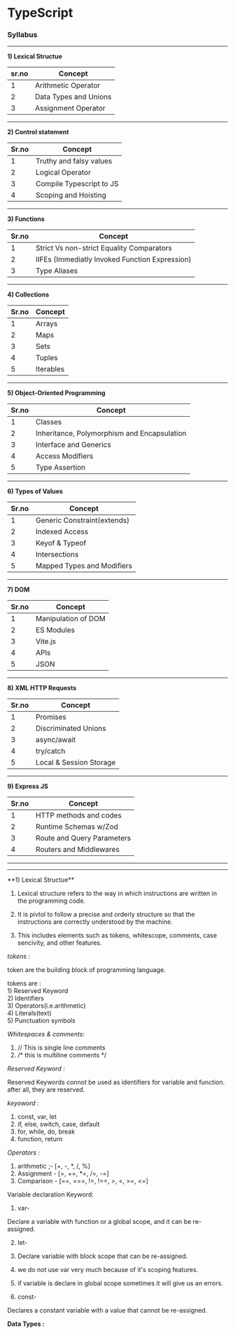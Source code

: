 # TypeScript

### Syllabus
<hr>

**1) Lexical Structue**

|sr.no| Concept |
|-|-----------------|
|1| Arithmetic Operator|
|2| Data Types and Unions|
|3| Assignment Operator|

<hr>

**2) Control statement**

|Sr.no| Concept |
|-|-----------------|
|1| Truthy and falsy values|
|2| Logical Operator|
|3| Compile Typescript to JS|
|4| Scoping and Hoisting|

<hr>

**3) Functions**

|Sr.no| Concept |
|-|-----------------|
|1| Strict Vs non-strict Equality Comparators |
|2| IIFEs (Immediatly Invoked Function Expression)|
|3| Type Aliases|

<hr>

**4) Collections**

|Sr.no| Concept |
|-|-----------------|
|1| Arrays|
|2| Maps|
|3| Sets|
|4| Tuples|
|5| Iterables|

<hr>

**5) Object-Oriented Programming**
	
|Sr.no| Concept |
|-|-----------------|
|1| Classes|
|2| Inheritance, Polymorphism and Encapsulation|
|3| Interface and Generics|
|4| Access Modifiers|
|5| Type Assertion|

<hr>

**6) Types of Values**

|Sr.no| Concept |
|-|-----------------|
|	1| Generic Constraint(extends)|
|	2| Indexed Access|
|	3| Keyof & Typeof|
|	4| Intersections|
|	5| Mapped Types and Modifiers|

<hr>

**7) DOM**
	
  
|Sr.no| Concept |
|-|-----------------|
|1| Manipulation of DOM|
|2| ES Modules|
|3| Vite.js|
|4| APIs|
|5| JSON|

<hr>

**8) XML HTTP Requests**
	
|Sr.no| Concept |
|-|-----------------|
|1| Promises|
|2| Discriminated Unions|
|3| async/await|
|4| try/catch|
|5| Local & Session Storage|

<hr>

**9) Express JS**

|Sr.no| Concept |
|-|-----------------|
|1| HTTP methods and codes|
|2| Runtime Schemas w/Zod|
|3| Route and Query Parameters|
|4| Routers and Middlewares|

<hr><hr>
**1) Lexical Structue**

1) Lexical structure refers to the way in which instructions are written in the programming code.

2) It is pivtol to follow a precise and orderly structure so that the instructions are correctly understood by the machine.

3) This includes elements such as tokens, whitescope, comments, case sencivity, and other features.

*tokens :*

token are the building block of programming language.

tokens are :<br>
    1) Reserved Keyword<br>
    2) Identifiers<br>
    3) Operators(i.e.arithmetic)<br>
    4) Literals(text)<br>
    5) Punctuation symbols<br>

*Whitespaces & comments:*<br>

1) // This is single line comments
2) /* this is multiline comments */

*Reserved Keyword :*

Reserved Keywords connot be used as identifiers for variable and function. after all, they are reserved.

*keyoword :*

1) const, var, let
2) if, else, switch, case, default
3) for, while, do, break
4) function, return

*Operators :*

1) arithmetic ;- [+, -, *, /, %]
2) Assignment - [=, +=, *=, /=, -=]
3) Comparison - [==, ===, !=, !==, >, <, >=, <=]

Variable declaration Keyword:
1) var-<br>

Declare a variable with function or a global scope, and it can be re-assigned.

2) let-<br>

1) Declare variable with block scope that can be re-assigned.
    
2) we do not use var very much because of it's scoping features.

3) if variable is declare in global scope sometimes it will give us an errors.

3) const-<br>

Declares a constant variable with a value that cannot be re-assigned.


**Data Types :**
